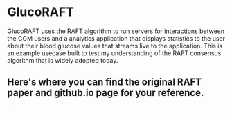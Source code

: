 # GlucoRAFT
GlucoRAFT uses the RAFT algorithm to run servers for interactions between the CGM users and a analytics application that displays statistics to the user about their blood glucose values that streams live to the application. 
This is an example usecase built to test my understanding of the RAFT consensus algorithm that is widely adopted today.

Here's where you can find the original RAFT paper and github.io page for your reference.
--
--
